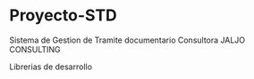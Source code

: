 Proyecto-STD
============
Sistema de Gestion de Tramite documentario
Consultora JALJO CONSULTING

Librerias de desarrollo
